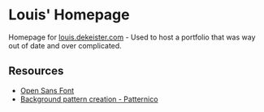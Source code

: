 # Louis' Homepage

Homepage for [louis.dekeister.com](https://louis.dekeister.com) - Used to host a portfolio that was way out of date and over complicated.

## Resources

* [Open Sans Font](https://fonts.google.com/specimen/Open+Sans?preview.text_type=custom#standard-styles)
* [Background pattern creation - Patternico](https://patternico.com/)